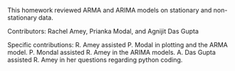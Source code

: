 This homework reviewed ARMA and ARIMA models on stationary and non-stationary data. 

Contributors: Rachel Amey, Prianka Modal, and Agnijit Das Gupta

Specific contributions: R. Amey assisted P. Modal in plotting and the ARMA model. P. Mondal assisted R. Amey in the ARIMA models.
A. Das Gupta assisted R. Amey in her questions regarding python coding. 
